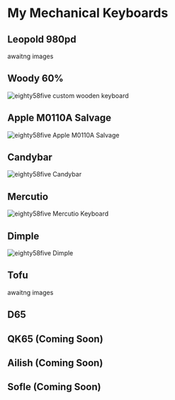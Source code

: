 # My Mechanical Keyboards

## Leopold 980pd
awaitng images


## Woody 60%
![eighty58five custom wooden keyboard](https://github.com/eighty58five/eighty58five.keebs/blob/gh-pages/docs/assets/images/keyboards/wooden/20200619_080320.jpg)

## Apple M0110A Salvage
![eighty58five Apple M0110A Salvage](https://preview.redd.it/7e526z9miuf61.jpg?width=960&crop=smart&auto=webp&s=fc57fa04e01c48d00aa25927c86111a9a9c7ab76)

## Candybar
![eighty58five Candybar](https://preview.redd.it/clv0cuqwpa471.jpg?width=960&crop=smart&auto=webp&s=6f4696176a386a61798ea03edd1954e2ddcefee5)

## Mercutio 
![eighty58five Mercutio Keyboard](https://preview.redd.it/76xne4z1h3g81.jpg?width=960&crop=smart&auto=webp&s=a810cc8610ceab22821f3b7aae51cbccc4eb5e67)

## Dimple
![eighty58five Dimple](https://preview.redd.it/z3l51bdtcnw81.jpg?width=960&crop=smart&auto=webp&s=356bcec88d26372a3fc2c18e15a73e50adea0311)

## Tofu
awaitng images



## D65


## QK65 (Coming Soon)

## Ailish (Coming Soon)

## Sofle (Coming Soon)
